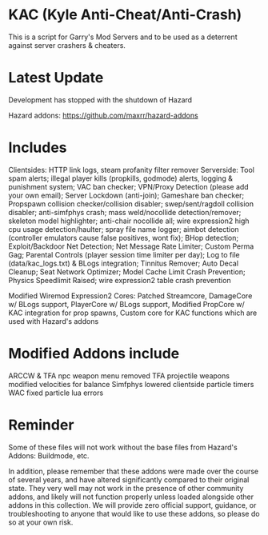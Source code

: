 # KAC (Kyle Anti-Cheat/Anti-Crash)
This is a script for Garry's Mod Servers and to be used as a deterrent against server crashers & cheaters.

# Latest Update
Development has stopped with the shutdown of Hazard

Hazard addons: https://github.com/maxrr/hazard-addons

# Includes
Clientsides: HTTP link logs, steam profanity filter remover
Serverside: Tool spam alerts; illegal player kills (propkills, godmode) alerts, logging & punishment system; VAC ban checker; VPN/Proxy Detection (please add your own email); Server Lockdown (anti-join); Gameshare ban checker; Propspawn collision checker/collision disabler; swep/sent/ragdoll collision disabler; anti-simfphys crash; mass weld/nocollide detection/remover; skeleton model highlighter; anti-chair nocollide all; wire expression2 high cpu usage detection/haulter; spray file name logger; aimbot detection (controller emulators cause false positives, wont fix); BHop detection; Exploit/Backdoor Net Detection; Net Message Rate Limiter; Custom Perma Gag; Parental Controls (player session time limiter per day); Log to file (data/kac_logs.txt) & BLogs integration; Tinnitus Remover; Auto Decal Cleanup; Seat Network Optimizer; Model Cache Limit Crash Prevention; Physics Speedlimit Raised; wire expression2 table crash prevention

Modified Wiremod Expression2 Cores: Patched Streamcore, DamageCore w/ BLogs support, PlayerCore w/ BLogs support, Modified PropCore w/ KAC integration for prop spawns, Custom core for KAC functions which are used with Hazard's addons

# Modified Addons include
ARCCW & TFA npc weapon menu removed
TFA projectile weapons modified velocities for balance
Simfphys lowered clientside particle timers
WAC fixed particle lua errors

# Reminder
Some of these files will not work without the base files from Hazard's Addons: Buildmode, etc.

In addition, please remember that these addons were made over the course of several years, and have altered significantly compared to their original state. They very well may not work in the presence of other community addons, and likely will not function properly unless loaded alongside other addons in this collection. We will provide zero official support, guidance, or troubleshooting to anyone that would like to use these addons, so please do so at your own risk.
